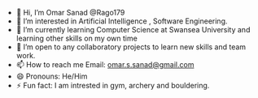 - 👋 Hi, I’m  Omar Sanad @Rago179
- 👀 I’m interested in  Artificial Intelligence , Software Engineering.
- 🌱 I’m currently learning  Computer Science at Swansea University and learning other skills on my own time 
- 💞️ I’m open to any collaboratory projects to learn new skills and team work.
- 📫 How to reach me  Email: omar.s.sanad@gmail.com
- 😄 Pronouns: He/Him
- ⚡ Fun fact: I am intrested in gym, archery and bouldering.

<!---
Rago179/Rago179 is a ✨ special ✨ repository because its `README.md` (this file) appears on your GitHub profile.
You can click the Preview link to take a look at your changes.
--->
